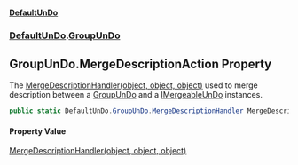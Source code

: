 #### [DefaultUnDo](DefaultUnDo.md 'DefaultUnDo')
### [DefaultUnDo](DefaultUnDo.md#DefaultUnDo 'DefaultUnDo').[GroupUnDo](GroupUnDo.md 'DefaultUnDo.GroupUnDo')
## GroupUnDo.MergeDescriptionAction Property
The [MergeDescriptionHandler(object, object, object)](GroupUnDo_MergeDescriptionHandler(object_object_object).md 'DefaultUnDo.GroupUnDo.MergeDescriptionHandler(object, object, object)') used to merge description between a [GroupUnDo](GroupUnDo.md 'DefaultUnDo.GroupUnDo') and a [IMergeableUnDo](IMergeableUnDo.md 'DefaultUnDo.IMergeableUnDo') instances.  
```csharp
public static DefaultUnDo.GroupUnDo.MergeDescriptionHandler MergeDescriptionAction { get; set; }
```
#### Property Value
[MergeDescriptionHandler(object, object, object)](GroupUnDo_MergeDescriptionHandler(object_object_object).md 'DefaultUnDo.GroupUnDo.MergeDescriptionHandler(object, object, object)')
